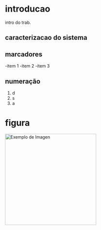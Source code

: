 # introducao

intro do trab.
## caracterizacao do sistema


## marcadores
-item 1
-item 2
-item 3

## numeração 
1. d
2. s
3. a

# figura 
<img src="https://bangkok.nyc3.cdn.digitaloceanspaces.com/20230600_s1_webp_o_05/sticker-fan_10659514_o.webp" alt="Exemplo de Imagen" width="300" >


